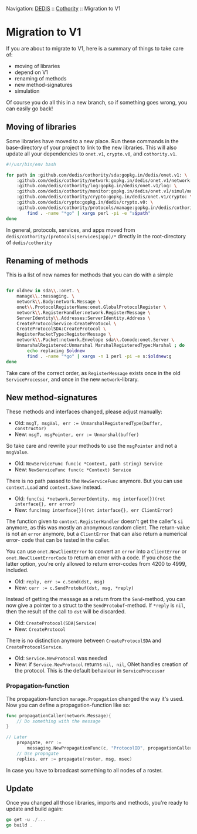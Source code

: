 Navigation: [DEDIS](https://github.com/dedis/doc/README.md) ::
[Cothority](../README.md) ::
Migration to V1

# Migration to V1

If you are about to migrate to V1, here is a summary of things to take care of:
- moving of libraries
- depend on V1
- renaming of methods
- new method-signatures
- simulation

Of course you do all this in a new branch, so if something goes wrong, you can
easily go back!

## Moving of libraries

Some libraries have moved to a new place. Run these commands in the base-directory
of your project to link to the new libraries. This will also update all your
dependencies to `onet.v1`, `crypto.v0`, and `cothority.v1`.

```bash
#!/usr/bin/env bash

for path in :github.com/dedis/cothority/sda:gopkg.in/dedis/onet.v1: \
    :github.com/dedis/cothority/network:gopkg.in/dedis/onet.v1/network: \
    :github.com/dedis/cothority/log:gopkg.in/dedis/onet.v1/log: \
    :github.com/dedis/cothority/monitor:gopkg.in/dedis/onet.v1/simul/monitor: \
    :github.com/dedis/cothority/crypto:gopkg.in/dedis/onet.v1/crypto: \
    :github.com/dedis/crypto:gopkg.in/dedis/crypto.v0: \
    :github.com/dedis/cothority/protocols/manage:gopkg.in/dedis/cothority.v1/messaging:; do
        find . -name "*go" | xargs perl -pi -e "s$path"
done
```

In general, protocols, services, and apps moved from `dedis/cothority/(protocols|services|app)/*`
directly in the root-directory of `dedis/cothority`

## Renaming of methods

This is a list of new names for methods that you can do with a simple

```bash

for oldnew in sda\\.:onet. \
	manage\\.:messaging. \
	network\\.Body:network.Message \
	onet\\.ProtocolRegisterName:onet.GlobalProtocolRegister \
	network\\.RegisterHandler:network.RegisterMessage \
	ServerIdentity\\.Addresses:ServerIdentity.Address \
	CreateProtocolService:CreateProtocol \
	CreateProtocolSDA:CreateProtocol \
    RegisterPacketType:RegisterMessage \
    network\\.Packet:network.Envelope sda\\.Conode:onet.Server \
    UnmarshalRegistered:Unmarshal MarshalRegisteredType:Marshal ; do
    	echo replacing $oldnew
        find . -name "*go" | xargs -n 1 perl -pi -e s:$oldnew:g
done
```

Take care of the correct order, as `RegisterMessage` exists once in the old
`ServiceProcessor`, and once in the new `network`-library.

## New method-signatures

These methods and interfaces changed, please adjust manually:

* Old: `msgT, msgVal, err := UnmarshalRegisteredType(buffer, constructor)`
* New: `msgT, msgPointer, err := Unmarshal(buffer)`

So take care and rewrite your methods to use the `msgPointer` and not a `msgValue`.

* Old: `NewServiceFunc func(c *Context, path string) Service`
* New: `NewServiceFunc func(c *Context) Service`

There is no path passed to the `NewServiceFunc` anymore. But you can use
`context.Load` and `context.Save` instead.

* Old: `func(si *network.ServerIdentity, msg interface{})(ret interface{}, err error)`
* New: `func(msg interface{})(ret interface{}, err ClientError)`

The function given to `context.RegisterHandler` doesn't get the caller's `si`
anymore, as this was mostly an anonymous random client. The return-value is not
an `error` anymore, but a `ClientError` that can also return a numerical error-
code that can be tested in the caller.

You can use `onet.NewClientError` to convert an `error` into a `ClientError` or
`onet.NewClientErrorCode` to return an error with a code. If you chose the latter
option, you're only allowed to return error-codes from 4200 to 4999, included.

* Old: `reply, err := c.Send(dst, msg)`
* New: `cerr := c.SendProtobuf(dst, msg, *reply)`

Instead of getting the message as a return from the `Send`-method, you can now
give a pointer to a struct to the `SendProtobuf`-method. If `*reply` is `nil`,
then the result of the call to `dst` will be discarded.

* Old: `CreateProtocol(SDA|Service)`
* New: `CreateProtocol`

There is no distinction anymore between `CreateProtocolSDA` and `CreateProtocolService`.

* Old: `Service.NewProtocol` was needed
* New: if `Service.NewProtocol` returns `nil, nil`, ONet handles creation of the
protocol. This is the default behaviour in `ServiceProcessor`

### Propagation-function

The propagation-function `manage.Propagation` changed the way it's used. Now you
can define a propagation-function like so:

```go
func propagationCaller(network.Message){
	// Do something with the message
}

// Later
	propagate, err :=
		messaging.NewPropagationFunc(c, "ProtocolID", propagationCaller)
	// Use propagate
	replies, err := propagate(roster, msg, msec)
```

In case you have to broadcast something to all nodes of a roster.

## Update

Once you changed all those libraries, imports and methods, you're ready to
update and build again:

```go
go get -u ./...
go build .
```
